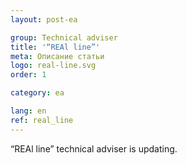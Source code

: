 ```yaml
---
layout: post-ea

group: Technical adviser
title: '“REAl line”'
meta: Описание статьи
logo: real-line.svg
order: 1

category: ea

lang: en
ref: real_line
---
```


“REAl line” technical adviser is updating.

